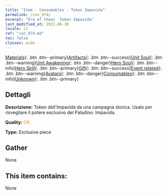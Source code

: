 ```yaml
---
title: "Item - Consumables - Token Impavida"
permalink: /con_974/
excerpt: "Era of Chaos  Token Impavida"
last_modified_at: 2021-06-30
locale: it
ref: "con_974.md"
toc: false
classes: wide
---
```

 [Materials](/ItemsIT/){: .btn .btn--primary}[Artifacts](/ItemsIT/Artifacts/){: .btn .btn--success}[Unit Soul](/ItemsIT/UnitSoul/){: .btn .btn--warning}[Unit Awakening](/ItemsIT/UnitAwakening/){: .btn .btn--danger}[Hero Soul](/ItemsIT/HeroSoul/){: .btn .btn--info}[Hero Skill](/ItemsIT/HeroSkill/){: .btn .btn--primary}[Gift](/ItemsIT/Gift/){: .btn .btn--success}[Event related](/ItemsIT/Events/){: .btn .btn--warning}[Avatars](/ItemsIT/Avatars/){: .btn .btn--danger}[Consumables](/ItemsIT/Consumables/){: .btn .btn--info}[Unknown](/ItemsIT/Unknown/){: .btn .btn--primary}

## Dettagli
 **Descrizione:** Token dell'Impavida da una campagna storica. Usalo per risvegliare il potere esclusivo del Paladino: Impavida.

 **Quality:** <span style="color: #FF8C00">OK</span>

 **Type:** Exclusive piece

## Gather

  None

## This item contains:

  None

